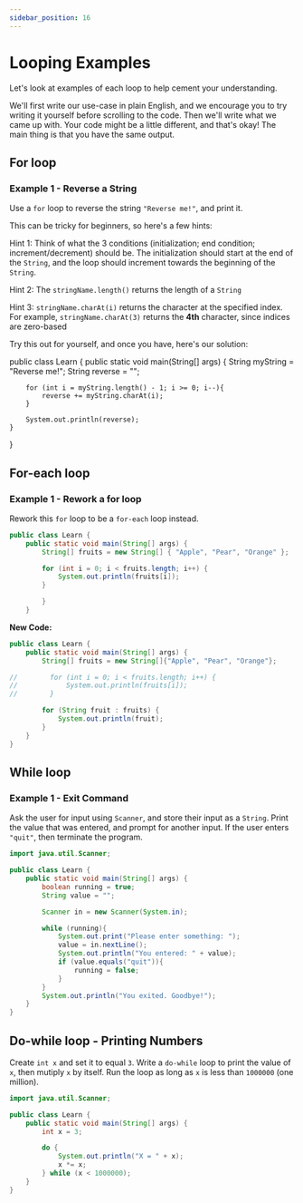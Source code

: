 ```yaml
---
sidebar_position: 16
---
```


# Looping Examples

Let's look at examples of each loop to help cement your understanding.

We'll first write our use-case in plain English, and we encourage you to try writing it yourself before scrolling to the code. Then we'll write what we came up with. Your code might be a little different, and that's okay! The main thing is that you have the same output.

## For loop

### Example 1 - Reverse a String

Use a `for` loop to reverse the string `"Reverse me!"`, and print it.

This can be tricky for beginners, so here's a few hints:

Hint 1: Think of what the 3 conditions (initialization; end condition; increment/decrement) should be. The initialization should start at the end of the `String`, and the loop should increment towards the beginning of the `String`.

Hint 2: The `stringName.length()` returns the length of a `String`

Hint 3: `stringName.charAt(i)` returns the character at the specified index. For example, `stringName.charAt(3)` returns the **4th** character, since indices are zero-based

Try this out for yourself, and once you have, here's our solution:

public class Learn {
public static void main(String[] args) {
String myString = "Reverse me!";
String reverse = "";

        for (int i = myString.length() - 1; i >= 0; i--){
            reverse += myString.charAt(i);
        }

        System.out.println(reverse);
    }

}

## For-each loop

### Example 1 - Rework a for loop

Rework this `for` loop to be a `for-each` loop instead.

```java
public class Learn {
    public static void main(String[] args) {
        String[] fruits = new String[] { "Apple", "Pear", "Orange" };

        for (int i = 0; i < fruits.length; i++) {
            System.out.println(fruits[i]);
        }

        }
    }
```

**New Code:**

```java
public class Learn {
    public static void main(String[] args) {
        String[] fruits = new String[]{"Apple", "Pear", "Orange"};

//        for (int i = 0; i < fruits.length; i++) {
//            System.out.println(fruits[i]);
//        }

        for (String fruit : fruits) {
            System.out.println(fruit);
        }
    }
}


```

## While loop

### Example 1 - Exit Command

Ask the user for input using `Scanner`, and store their input as a `String`. Print the value that was entered, and prompt for another input. If the user enters `"quit"`, then terminate the program.

```java
import java.util.Scanner;

public class Learn {
    public static void main(String[] args) {
        boolean running = true;
        String value = "";

        Scanner in = new Scanner(System.in);

        while (running){
            System.out.print("Please enter something: ");
            value = in.nextLine();
            System.out.println("You entered: " + value);
            if (value.equals("quit")){
                running = false;
            }
        }
        System.out.println("You exited. Goodbye!");
    }
}


```

## Do-while loop - Printing Numbers

Create `int x` and set it to equal `3`. Write a `do-while` loop to print the value of `x`, then mutiply `x` by itself. Run the loop as long as `x` is less than `1000000` (one million).

```java
import java.util.Scanner;

public class Learn {
    public static void main(String[] args) {
        int x = 3;

        do {
            System.out.println("X = " + x);
            x *= x;
        } while (x < 1000000);
    }
}
```
